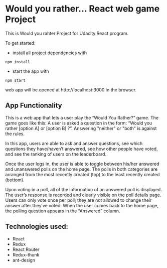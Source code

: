 # Would you rather... React web game Project
This is Would you rahter Project for Udacity React program.  


To get started:

* install all project dependencies with
```console
npm install
```
* start the app with
```console
npm start
```
web app will be opened at http://localhost:3000 in the browser.


## App Functionality
This is a web app that lets a user play the “Would You Rather?” game. The game goes like this: A user is asked a question in the form: “Would you rather [option A] or [option B] ?”. Answering "neither" or "both" is against the rules.

In this app, users are able to ask and answer questions, see which questions they have/haven’t answered, see how other people have voted, and see the ranking of users on the leaderboard.

Once the user logs in, the user is able to toggle between his/her answered and unanswered polls on the home page. The polls in both categories are arranged from the most recently created (top) to the least recently created (bottom).

Upon voting in a poll, all of the information of an answered poll is displayed. The user’s response is recorded and clearly visible on the poll details page. Users can only vote once per poll; they are not allowed to change their answer after they’ve voted. When the user comes back to the home page, the polling question appears in the “Answered” column.



## Technologies used:
* React
* Redux
* React Router
* Redux-thunk
* ant-design


